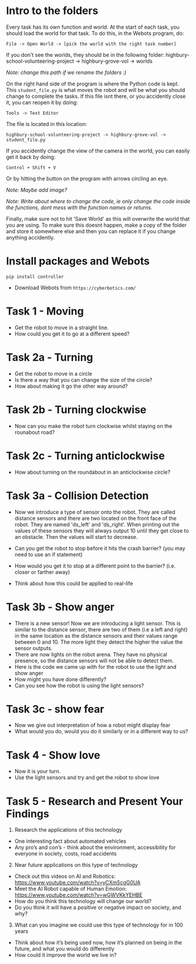 # Intro to the folders
Every task has its own function and world.
At the start of each task, you should load the world for that task. 
To do this, in the Webots program, do:

`File -> Open World -> [pick the world with the right task number]`

If you don't see the worlds, they should be in the following folder:
highbury-school-volunteering-project -> highbury-grove-vol -> worlds

*Note: change this path if we rename the folders :)*

On the right hand side of the program is where the Python code is kept. This `student_file.py` is what moves the robot and will be what you should change to complete the tasks. If this file isnt there, or you accidently close it, you can reopen it by doing:

`Tools -> Text Editor`

The file is located in this location:

`highbury-school-volunteering-project -> highbury-grove-vol -> student_file.py`

If you accidently change the view of the camera in the world, you can easily get it back by doing: 

`Control + Shift + V`

Or by hitting the button on the program with arrows circling an eye.

*Note: Maybe add image?*

*Note: Write about where to change the code, ie only change the code inside the functions, dont mess with the function names or returns.*

Finally, make sure not to hit 'Save World' as this will overwrite the world that you are using. To make sure this doesnt happen, make a copy of the folder and store it somewhere else and then you can replace it if you change anything accidently.

# Install packages and Webots
`pip install controller`
- Download Webots from `https://cyberbotics.com/`


# Task 1 - Moving
- Get the robot to move in a straight line.
- How could you get it to go at a different speed?


# Task 2a - Turning
- Get the robot to move in a circle
- Is there a way that you can change the size of the circle?
- How about making it go the other way around?

# Task 2b - Turning clockwise
- Now can you make the robot turn clockwise whilst staying on the rounabout road?

# Task 2c - Turning anticlockwise
- How about turning on the roundabout in an anticlockwise circle?


# Task 3a - Collision Detection
- Now we introduce a type of sensor onto the robot. They are called distance sensors and there are two located on the front face of the robot. They are named 'ds_left' and 'ds_right'. When printing out the values of these sensors they will always output 10 until they get close to an obstacle. Then the values will start to decrease.

- Can you get the robot to stop before it hits the crash barrier?
(you may need to use an if statement)
- How would you get it to stop at a different point to the barrier? (i.e. closer or farther away)
- Think about how this could be applied to real-life

# Task 3b - Show anger
- There is a new sensor! Now we are introducing a light sensor. This is similar to the distance sensor, there are two of them (i.e a left and right) in the same location as the distance sensors and their values range between 0 and 10. The more light they detect the higher the value the sensor outputs. 
- There are now lights on the robot arena. They have no physical presence, so the distance sensors will not be able to detect them.
- Here is the code we came up with for the robot to use the light and show anger
- How might you have done differently?
- Can you see how the robot is using the light sensors?

# Task 3c - show fear
- Now we give out interpretation of how a robot might display fear
- What would you do, would you do it similarly or in a different way to us?

# Task 4 - Show love
- Now it is your turn.
- Use the light sensors and try and get the robot to show love


# Task 5 - Research and Present Your Findings
1. Research the applications of this technology
- One interesting fact about automated vehicles
- Any pro’s and con’s - think about the environment, accessibility for everyone in society, costs, road accidents

2. Near future applications on this type of technology
- Check out this videos on AI and Robotics:
  https://www.youtube.com/watch?v=yCXm5cgG0UA
- Meet the AI Robot capable of Human Emotion:
  https://www.youtube.com/watch?v=wGWVKkYEHBE
- How do you think this technology will change our world?
- Do you think it will have a positive or negative impact on society, and why?  

3. What can you imagine we could use this type of technology for in 100 years
- Think about how it’s being used now, how it’s planned on being in the future, and what you would do differently
- How could it improve the world we live in?  
